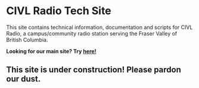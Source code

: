 # CIVL Radio Tech Site

This site contains technical information, documentation and scripts for CIVL Radio, a campus/community radio station serving the Fraser Valley of British Columbia.

**Looking for our main site? Try [here!](https://civl.ca/)**

## This site is under construction! Please pardon our dust.
